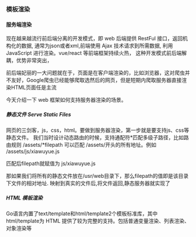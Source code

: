 ### 模板渲染

#### 服务端渲染

现在越来越流行前后端分离的开发模式，即 web 后端提供 RestFul 接口，返回机构化的数据, 
通常为json或者xml,前端使用 Ajax 技术请求到所需数据, 利用 JavaScript 进行渲染。vue/react 等前端框架持续火热，
这种开发模式前后端解耦，优势非常突出，

前后端妃丽的一大问题就在于，页面是在客户端渲染的，比如浏览器，这对爬虫并不友好，Google爬虫已经能够爬取选然后的网页，但是短期内爬取服务器直接渲染HTML页面任是主流

今天介绍一下 web 框架如何支持服务器渲染的场景。

##### 静态文件 Serve Static Files

网页的三剑客，js，css，html。要做到服务器渲染，第一步就是要支持js、css等静态文件。
我们当时设计动态路由的时候，支持通配符*匹配多级子路径，比如路由规则 /assets/*filepath
可以匹配 /assets/开头的所有地址。例如 /assets/js/xiawuyue.js

匹配后filepath就赋值为 js/xiawuyue.js

那如果我们将所有的静态文件放在/usr/web目录下，那么filepath的值即是该目录下文件的相对地址.
映射到真实的文件后,将文件返回,静态服务器就实现了

##### HTML 模板渲染

Go语言内置了text/template和html/template2个模板标准库，其中html/template为 HTML 提供了较为完整的支持。包括普通变量渲染、列表渲染、对象渲染等


